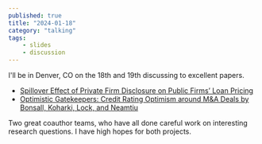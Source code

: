 ```yaml
---
published: true 
title: "2024-01-18"
category: "talking"
tags:
    - slides
    - discussion 
---
```


I'll be in Denver, CO on the 18th and 19th discussing to excellent papers.

- [Spillover Effect of Private Firm Disclosure on Public Firms’ Loan Pricing](https://arthurhowardmorris.github.io/assets/slides/fars_2024/spill.pdf)
- [Optimistic Gatekeepers: Credit Rating Optimism around M&A Deals by Bonsall, Koharki, Lock, and Neamtiu](https://arthurhowardmorris.github.io/assets/slides/fars_2024/optim_slides.pdf)

Two great coauthor teams, who have all done careful work on interesting research questions. I have high hopes for both projects. 
